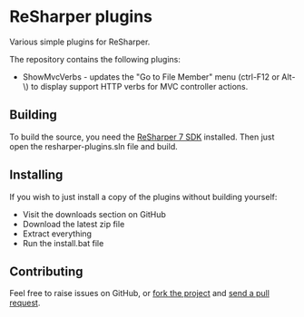 # ReSharper plugins #

Various simple plugins for ReSharper.

The repository contains the following plugins:

- ShowMvcVerbs - updates the "Go to File Member" menu (ctrl-F12 or Alt-\\) to display support HTTP verbs for MVC controller actions. 

## Building ##

To build the source, you need the [ReSharper 7 SDK](http://www.jetbrains.com/resharper/download/index.html) installed. Then just open the resharper-plugins.sln file and build.

## Installing ##

If you wish to just install a copy of the plugins without building yourself:

- Visit the downloads section on GitHub
- Download the latest zip file
- Extract everything
- Run the install.bat file

## Contributing ##

Feel free to raise issues on GitHub, or [fork the project](http://help.github.com/fork-a-repo/) and [send a pull request](http://help.github.com/send-pull-requests/).